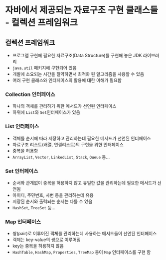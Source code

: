 # 자바에서 제공되는 자료구조 구현 클래스들 - 컬렉션 프레임워크

## 컬렉션 프레임워크

- 프로그램 구현에 필요한 자료구조(Data Structure)를 구현해 놓은 JDK 라이브러리
- `java.util` 패키지에 구현되어 있음
- 개발에 소요되는 시간을 절약하면서 최적화 된 알고리즘을 사용할 수 있음
- 여러 구현 클래스와 인터페이스의 활용에 대한 이해가 필요함

### Collection 인터페이스

- 하나의 객체를 관리하기 위한 메서드가 선언된 인터페이스
- 하위에 `List`와 `Set`인터페이스가 있음

### List 인터페이스

- 객체를 순서에 따라 저장하고 관리하는데 필요한 메서드가 선언된 인터페이스
- 자료구조 리스트(배열, 연결리스트)의 구현을 위한 인터페이스
- 중복을 허용함
- `ArrayList`, `Vector`, `LinkedList`, `Stack`, `Queue` 등...

### Set 인터페이스

- 순서와 관계없이 중복을 허용하지 않고 유일한 값을 관리하는데 필요한 메서드가 선언됨
- 아이디, 주민번호, 사번 등을 관리하는데 유용
- 저장된 순서와 출력되는 순서는 다를 수 있음
- `HashSet`, `TreeSet` 등...

### Map 인터페이스

- 쌍(pair)로 이루어진 객체를 관리하는데 사용하는 메서드들이 선언된 인터페이스
- 객체는 key-value의 쌍으로 이루어짐
- key는 중복을 허용하지 않음
- `HashTable`, `HashMap`, `Properties`, `TreeMap` 등이 `Map` 인터페이스를 구현 함